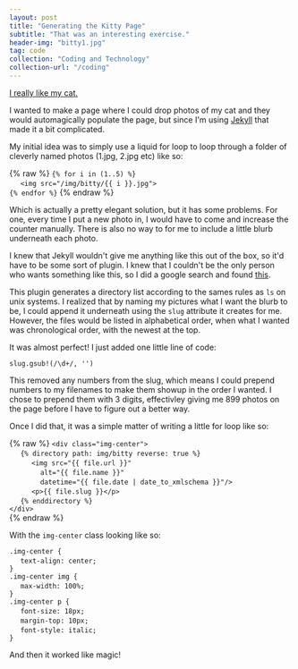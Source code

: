 ```yaml
---
layout: post
title: "Generating the Kitty Page"
subtitle: "That was an interesting exercise."
header-img: "bitty1.jpg"
tag: code
collection: "Coding and Technology"
collection-url: "/coding"
---
```


[I really like my cat.](/kitty)

I wanted to make a page where I could drop photos of my cat and they would automagically populate the page, but since I'm using [Jekyll](http://jekyllrb.com/) that made it a bit complicated. 

My initial idea was to simply use a liquid for loop to loop through a folder of cleverly named photos (1.jpg, 2.jpg etc) like so:

{% raw %}
`{% for i in (1..5) %}` <br>
&nbsp;&nbsp;&nbsp;&nbsp;&nbsp;`<img src="/img/bitty/{{ i }}.jpg">` <br>
`{% endfor %}`
{% endraw %}

Which is actually a pretty elegant solution, but it has some problems. For one, every time I put a new photo in, I would have to come and increase the counter manually. There is also no way to for me to include a little blurb underneath each photo.

I knew that Jekyll wouldn't give me anything like this out of the box, so it'd have to be some sort of plugin. I knew that I couldn't be the only person who wants something like this, so I did a google search and found [this](https://github.com/sillylogger/jekyll-directory/blob/master/_plugins/directory_tag.rb).

This plugin generates a directory list according to the sames rules as `ls` on unix systems. I realized that by naming my pictures what I want the blurb to be, I could append it underneath using the `slug` attribute it creates for me. However, the files would be listed in alphabetical order, when what I wanted was chronological order, with the newest at the top.

It was almost perfect! I just added one little line of code:

`slug.gsub!(/\d+/, '')`

This removed any numbers from the slug, which means I could prepend numbers to my filenames to make them showup in the order I wanted. I chose to prepend them with 3 digits, effectivley giving me 899 photos on the page before I have to figure out a better way. 

Once I did that, it was a simple matter of writing a little for loop like so:

{% raw %}
`<div class="img-center">` <br>
&nbsp;&nbsp;&nbsp;&nbsp;&nbsp;`{% directory path: img/bitty reverse: true %}` <br>
&nbsp;&nbsp;&nbsp;&nbsp;&nbsp;&nbsp;&nbsp;&nbsp;&nbsp;&nbsp;`<img src="{{ file.url }}"` <br>
&nbsp;&nbsp;&nbsp;&nbsp;&nbsp;&nbsp;&nbsp;&nbsp;&nbsp;&nbsp;&nbsp;&nbsp;&nbsp;&nbsp;`alt="{{ file.name }}"` <br>
&nbsp;&nbsp;&nbsp;&nbsp;&nbsp;&nbsp;&nbsp;&nbsp;&nbsp;&nbsp;&nbsp;&nbsp;&nbsp;&nbsp;`datetime="{{ file.date | date_to_xmlschema }}"/>` <br>
&nbsp;&nbsp;&nbsp;&nbsp;&nbsp;&nbsp;&nbsp;&nbsp;&nbsp;&nbsp;`<p>{{ file.slug }}</p>` <br>
&nbsp;&nbsp;&nbsp;&nbsp;&nbsp;`{% enddirectory %}` <br>
`</div>` <br>
{% endraw %}

With the `img-center` class looking like so:

`.img-center {` <br>
&nbsp;&nbsp;&nbsp;&nbsp;&nbsp;`text-align: center;` <br>
`}` <br>
`.img-center img {` <br>
&nbsp;&nbsp;&nbsp;&nbsp;&nbsp;`max-width: 100%;` <br>
`}` <br>
`.img-center p {` <br>
&nbsp;&nbsp;&nbsp;&nbsp;&nbsp;`font-size: 18px;` <br>
&nbsp;&nbsp;&nbsp;&nbsp;&nbsp;`margin-top: 10px;` <br>
&nbsp;&nbsp;&nbsp;&nbsp;&nbsp;`font-style: italic;` <br>
`}`

And then it worked like magic!
